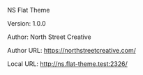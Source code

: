 NS Flat Theme 

Version: 1.0.0

Author: North Street Creative

Author URL: https://northstreetcreative.com/

Local URL: http://ns.flat-theme.test:2326/